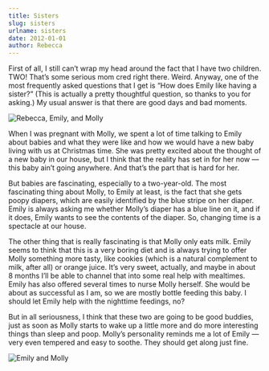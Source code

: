 ```yaml
---
title: Sisters
slug: sisters
urlname: sisters
date: 2012-01-01
author: Rebecca
---
```

First of all, I still can&#x02bc;t wrap my head around the fact that I have two
children. TWO! That&#x02bc;s some serious mom cred right there. Weird. Anyway,
one of the most frequently asked questions that I get is &ldquo;How does Emily
like having a sister?&rdquo; (This is actually a pretty thoughtful question, so
thanks to you for asking.) My usual answer is that there are good days and bad
moments.

<img src="{static}/images/2011-12-21-girls.jpg" alt="Rebecca, Emily, and Molly" class="img-fluid" />

When I was pregnant with Molly, we spent a lot of time talking to Emily about
babies and what they were like and how we would have a new baby living with us
at Christmas time. She was pretty excited about the thought of a new baby in our
house, but I think that the reality has set in for her now &mdash; this baby
ain&#x02bc;t going anywhere. And that&#x02bc;s the part that is hard for her.

But babies are fascinating, especially to a two-year-old. The most fascinating
thing about Molly, to Emily at least, is the fact that she gets poopy diapers,
which are easily identified by the blue stripe on her diaper. Emily is always
asking me whether Molly&#x02bc;s diaper has a blue line on it, and if it does,
Emily wants to see the contents of the diaper. So, changing time is a spectacle
at our house.

The other thing that is really fascinating is that Molly only eats milk. Emily
seems to think that this is a very boring diet and is always trying to offer
Molly something more tasty, like cookies (which is a natural complement to milk,
after all) or orange juice. It&#x02bc;s very sweet, actually, and maybe in about
8 months I&#x02bc;ll be able to channel that into some real help with mealtimes.
Emily has also offered several times to nurse Molly herself. She would be about
as successful as I am, so we are mostly bottle feeding this baby. I should let
Emily help with the nighttime feedings, no?

But in all seriousness, I think that these two are going to be good buddies,
just as soon as Molly starts to wake up a little more and do more interesting
things than sleep and poop. Molly&#x02bc;s personality reminds me a lot of Emily
&mdash; very even tempered and easy to soothe. They should get along just fine.

<img src="{static}/images/2011-12-20-emily-and-molly.jpg" alt="Emily and Molly" class="img-fluid" />
